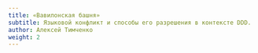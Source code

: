 ```yaml
---
title: «Вавилонская башня»
subtitle: Языковой конфликт и способы его разрешения в контексте DDD.
author: Алексей Тимченко
weight: 2
---
```

